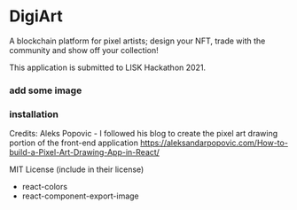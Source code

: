 # DigiArt

A blockchain platform for pixel artists; design your NFT, trade with the community and show off your collection!

This application is submitted to LISK Hackathon 2021.

### add some image

### installation

Credits:
Aleks Popovic - I followed his blog to create the pixel art drawing portion of the front-end application
https://aleksandarpopovic.com/How-to-build-a-Pixel-Art-Drawing-App-in-React/

MIT License (include in their license)
- react-colors 
- react-component-export-image